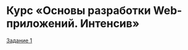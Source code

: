 # Курс «Основы разработки Web-приложений. Интенсив»

[Задание 1](https://github.com/BelHardAcademy/CourseWebBasic/blob/master/tasks/1.%20Верстка%20по%20PSD%20дизайну.md)